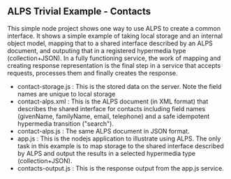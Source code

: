 ## ALPS Trivial Example - Contacts ##

This simple node project shows one way to use ALPS to create a common interface. It shows a simple example of taking local storage and an internal object model, mapping that to a shared interface described by an ALPS document, and outputing that in a registered hypermedia type (collection+JSON). In a fully functioning service, the work of mapping and creating response representation is the final step in a service that accepts requests, processes them and finally creates the response.

+ contact-storage.js : This is the stored data on the server. Note the field names are unique to local storage
+ contact-alps.xml : This is the ALPS document (in XML format) that describes the shared interface for contacts including field names (givenName, familyName, email, telephone) and a safe idempotent hypermedia transition ("search").
+ contact-alps.js : The same ALPS document in JSON format.
+ app.js : This is the nodejs application to illustrate using ALPS. The only task in this example is to map storage to the shared interface described by ALPS and output the results in a selected hypermedia type (collection+JSON). 
+ contacts-output.js : This is the response output from the app.js service.

